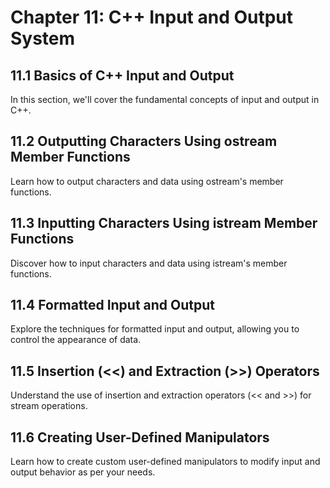 # Chapter 11: C++ Input and Output System

## 11.1 Basics of C++ Input and Output

In this section, we'll cover the fundamental concepts of input and output in C++.

## 11.2 Outputting Characters Using ostream Member Functions

Learn how to output characters and data using ostream's member functions.

## 11.3 Inputting Characters Using istream Member Functions

Discover how to input characters and data using istream's member functions.

## 11.4 Formatted Input and Output

Explore the techniques for formatted input and output, allowing you to control the appearance of data.

## 11.5 Insertion (<<) and Extraction (>>) Operators

Understand the use of insertion and extraction operators (<< and >>) for stream operations.

## 11.6 Creating User-Defined Manipulators

Learn how to create custom user-defined manipulators to modify input and output behavior as per your needs.

